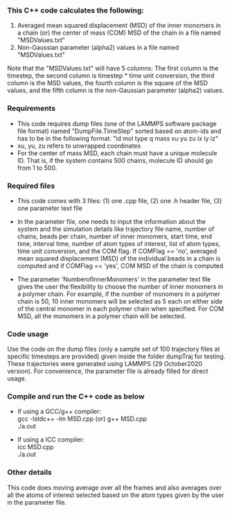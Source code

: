 ### This C++ code calculates the following:

1) Averaged mean squared displacement (MSD) of the inner monomers in a chain (or) the center of mass (COM) MSD of the chain in a file named "MSDValues.txt"
2) Non-Gaussian parameter (alpha2) values in a file named "MSDValues.txt"

Note that the "MSDValues.txt" will have 5 columns: The first column is the timestep, the second column is timestep * time unit conversion, the third column is the MSD values, the fourth column is the square of the MSD values, and the fifth column is the non-Gaussian parameter (alpha2) values.

### Requirements

* This code requires dump files (one of the LAMMPS software package file format) named "DumpFile.TimeStep" sorted based on atom-ids and has to be in the following format: "id mol type q mass xu yu zu ix iy iz"  
* xu, yu, zu refers to unwrapped coordinates
* For the center of mass MSD, each chain must have a unique molecule ID.  That is, if the system contains 500 chains, molecule ID should go from 1 to 500.  

### Required files

* This code comes with 3 files: (1) one .cpp file, (2) one .h header file, (3) one parameter text file

* In the parameter file, one needs to input the information about the system and the simulation details like trajectory file name, number of chains, beads per chain, number of inner monomers, start time, end time, interval time, number of atom types of interest, list of atom types, time unit conversion, and the COM flag.  If COMFlag == 'no', averaged mean squared displacement (MSD) of the individual beads in a chain is computed and if COMFlag == 'yes', COM MSD of the chain is computed

* The parameter 'NumberofInnerMonomers' in the parameter text file gives the user the flexibility to choose the number of inner monomers in a polymer chain.  For example, if the number of monomers in a polymer chain is 50, 10 inner monomers will be selected as 5 each on either side of the central monomer in each polymer chain when specified.  For COM MSD, all the monomers in a polymer chain will be selected.  

### Code usage

Use the code on the dump files (only a sample set of 100 trajectory files at specific timesteps are provided) given inside the folder dumpTraj for testing.  These trajectories were generated using LAMMPS (29 October2020 version).  For convenience, the parameter file is already filled for direct usage. 

### Compile and run the C++ code as below

* If using a GCC/g++ compiler:  
    gcc -lstdc++ -lm  MSD.cpp (or) g++ MSD.cpp  
    ./a.out
    
* If using a ICC compiler:  
    icc MSD.cpp  
    ./a.out
    
### Other details

This code does moving average over all the frames and also averages over all the atoms of interest selected based on the atom types given by the user in the parameter file.
